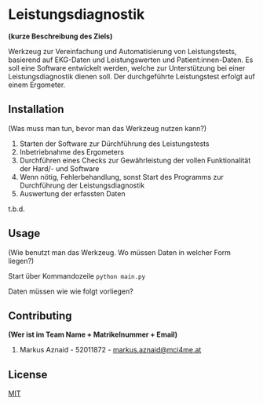 # Leistungsdiagnostik
**(kurze Beschreibung des Ziels)**

Werkzeug zur Vereinfachung und Automatisierung von Leistungstests, basierend auf EKG-Daten und Leistungswerten und Patient:innen-Daten.
Es soll eine Software entwickelt werden, welche zur Unterstützung bei einer Leistungsdiagnostik dienen soll. 
Der durchgeführte Leistungstest erfolgt auf einem Ergometer.

## Installation

(Was muss man tun, bevor man das Werkzeug nutzen kann?)

1. Starten der Software zur Dürchführung des Leistungstests
2. Inbetriebnahme des Ergometers
3. Durchführen eines Checks zur Gewährleistung der vollen Funktionalität der Hard/- und Software
4. Wenn nötig, Fehlerbehandlung, sonst Start des Programms zur Durchführung der Leistungsdiagnostik
5. Auswertung der erfassten Daten

t.b.d.

## Usage

(Wie benutzt man das Werkzeug. Wo müssen Daten in welcher Form liegen?)

Start über Kommandozeile
```python main.py```

Daten müssen wie wie folgt vorliegen?

## Contributing
**(Wer ist im Team Name + Matrikelnummer + Email)**

1. Markus Aznaid - 52011872 - markus.aznaid@mci4me.at

## License
[MIT](https://choosealicense.com/licenses/mit/)
